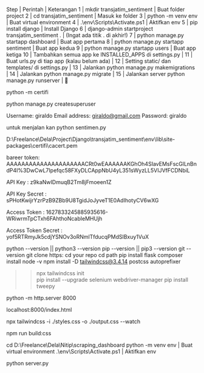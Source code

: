 Step | Perintah | Keterangan
1 | mkdir transjatim_sentiment | Buat folder project
2 | cd transjatim_sentiment | Masuk ke folder
3 | python -m venv env | Buat virtual environment
4 | .\env\Scripts\Activate.ps1 | Aktifkan env
5 | pip install django | Install Django
6 | django-admin startproject transjatim_sentiment . | (Ingat ada titik . di akhir!)
7 | python manage.py startapp dashboard | Buat app pertama
8 | python manage.py startapp sentiment | Buat app kedua
9 | python manage.py startapp users | Buat app ketiga
10 | Tambahkan semua app ke INSTALLED_APPS di settings.py | 
11 | Buat urls.py di tiap app (kalau belum ada) | 
12 | Setting static/ dan templates/ di settings.py | 
13 | Jalankan python manage.py makemigrations | 
14 | Jalankan python manage.py migrate | 
15 | Jalankan server python manage.py runserver | 🚀

 python -m certifi

python manage.py createsuperuser

Username: giraldo
Email address: giraldo@gmail.com
Password: giraldo

untuk menjalan kan python sentimen.py

D:\Freelance\Dela\Project\Django\transjatim_sentiment\env\lib\site-packages\certifi\cacert.pem


bareer token: AAAAAAAAAAAAAAAAAAAAACRt0wEAAAAAAKGhOh4SIavEMsFscGlLnBndP4I%3DwCwL7Ipefqc58FXyDLCAppNbU4yL351sWyzLL5VIJVfFCDNbiL

API Key : z9kaNwIDmuqB2Tm8jFmoeen1Z

API Key Secret : sPHotKwijrYzrPzB9ZBb9U8TgidJoJyveT1E0AdIhotyCV6wXG

Access Token : 1627833245885935616-WRiwrmTpCTxh6FAhthoNcabIeMHUjh

Access Token Secret : yof5RTRmyJk5cdjYSNOv3oRNmlTfducqPMdSlBxuy1VuX
















python --version || python3 --version
pip --version || pip3 --version
git --version
git clone https:
cd your repo
cd path
pip install flask
composer install
node -v
npm install -D tailwindcss@3.4.14 postcss autoprefixer
>> npx tailwindcss init                                                                                                                       
pip install --upgrade selenium webdriver-manager
pip install tweepy

python -m http.server 8000

localhost:8000/index.html

npx tailwindcss -i ./styles.css -o ./output.css --watch

npm run build:css

cd D:\Freelance\Dela\Nitip\scraping_dashboard
python -m venv env | Buat virtual environment
.\env\Scripts\Activate.ps1 | Aktifkan env

python server.py